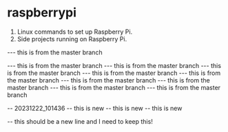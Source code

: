 # raspberrypi

1. Linux commands to set up Raspberry Pi.
2. Side projects running on Raspberry Pi.

--- this is from the master branch

--- this is from the master branch
--- this is from the master branch
--- this is from the master branch
--- this is from the master branch
--- this is from the master branch
--- this is from the master branch
--- this is from the master branch
--- this is from the master branch
--- this is from the master branch


-- 20231222_101436
-- this is new 
-- this is new 
-- this is new 

-- this should be a new line and I need to keep this!
